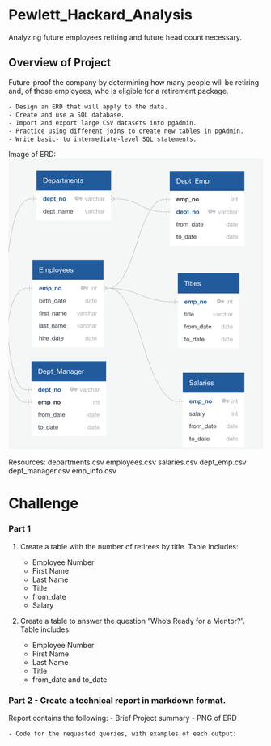 # Pewlett_Hackard_Analysis
Analyzing future employees retiring and future head count necessary.

## Overview of Project
Future-proof the company by determining how many people will be retiring and, of those employees, who is eligible for a retirement package.

	- Design an ERD that will apply to the data.
	- Create and use a SQL database.
	- Import and export large CSV datasets into pgAdmin.
	- Practice using different joins to create new tables in pgAdmin.
	- Write basic- to intermediate-level SQL statements.

Image of ERD:
![alt text](https://github.com/Al-Huneidi/Pewlett_Hackard_Analysis/blob/master/EmployeeDB.png)

Resources:
departments.csv
employees.csv
salaries.csv
dept_emp.csv
dept_manager.csv
emp_info.csv


# Challenge
	
### Part 1
	
1. Create a table with the number of retirees by title.
Table includes:
	- Employee Number
	- First Name
	- Last Name
	- Title
	- from_date
	- Salary
	
2. Create a table to answer the question “Who’s Ready for a Mentor?”.
Table includes:
	- Employee Number
	- First Name
	- Last Name
	- Title
	- from_date and to_date
	
	
### Part 2 - Create a technical report in markdown format.
Report contains the following:
	- Brief Project summary
	- PNG of ERD
	
	- Code for the requested queries, with examples of each output:

